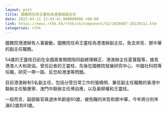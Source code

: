 ```yaml
---
layout: post
title: 國務院任命王靈桂為港澳辦副主任
date: 2022-03-11 13:43:41.000000000 +08:00
link: https://news.rthk.hk/rthk/ch/component/k2/1638407-20220311.htm
categories: rthk
---
```


國務院港澳辦有人事變動，國務院任命王靈桂為港澳辦副主任，免去宋哲、鄧中華的副主任職務。

54歲的王靈桂日前在全國兩會期間陪同副總理韓正、港澳辦主任夏寶龍等，接見港澳人大和政協。曾任記者的王靈桂，先後在國務院發展研究中心、中國社科院等任職，研究一帶一路、反恐和港澳等問題。

目前港澳辦有5名副主任，包括分管日常工作的張曉明、兼任副主任職務的香港中聯辦主任駱惠寧、澳門中聯辦主任傅自應，以及黃柳權和王靈桂。

一般而言，副部級官員退休年齡是60歲，被免職的宋哲和鄧中華，今年將分別年滿62歲和61歲。
